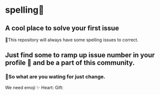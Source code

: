 # spelling💎
## A cool place to solve your first issue 
🎁This repository will always have some spelling issues to correct. 
## Just find some to ramp up issue number in your profile 🎉 and be a part of this community. 
### 🍕So what are you wating for just change.

We need emoji ✨
Heart:
Gift:
